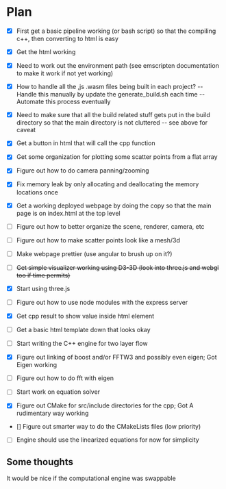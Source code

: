 # Plan

- [x] First get a basic pipeline working (or bash script) so that
      the compiling c++, then converting to html is easy
- [x] Get the html working

- [x] Need to work out the environment path (see emscripten documentation to make it work if not yet working)

- [x] How to handle all the ,js .wasm files being built in each project?
      -- Handle this manually by update the generate_build.sh each time
      -- Automate this process eventually

- [x] Need to make sure that all the build related stuff gets put in the build directory so that the main directory is not cluttered
      -- see above for caveat

- [x] Get a button in html that will call the cpp function

- [x] Get some organization for plotting some scatter points from a flat array

- [x] Figure out how to do camera panning/zooming

- [x] Fix memory leak by only allocating and deallocating the memory locations once

- [x] Get a working deployed webpage by doing the copy so that the main page is on index.html at the top level

- [ ] Figure out how to better organize the scene, renderer, camera, etc

- [ ] Figure out how to make scatter points look like a mesh/3d

- [ ] Make webpage prettier (use angular to brush up on it?)

- [ ] ~~Get simple visualizer working using D3-3D (look into three.js and webgl too if time permits)~~

- [x] Start using three.js

- [ ] Figure out how to use node modules with the express server

- [x] Get cpp result to show value inside html element

- [ ] Get a basic html template down that looks okay

- [ ] Start writing the C++ engine for two layer flow

- [x] Figure out linking of boost and/or FFTW3 and possibly even eigen; Got Eigen working

- [ ] Figure out how to do fft with eigen

- [ ] Start work on equation solver

- [x] Figure out CMake for src/include directories for the cpp; Got A rudimentary way working

- [] Figure out smarter way to do the CMakeLists files (low priority)

- [ ] Engine should use the linearized equations for now for simplicity

## Some thoughts

It would be nice if the computational engine was swappable
